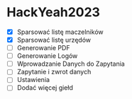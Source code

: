 # HackYeah2023
* [x] Sparsować listę maczelników
* [x] Sparsować listę urzędów
* [ ] Generowanie PDF
* [ ] Generowanie Logów
* [ ] Wprowadzanie Danych do Zapytania
* [ ] Zapytanie i zwrot danych
* [ ] Ustawienia
* [ ] Dodać więcej giełd